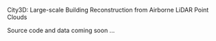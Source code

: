City3D: Large-scale Building Reconstruction from Airborne LiDAR Point Clouds

Source code and data coming soon ...
